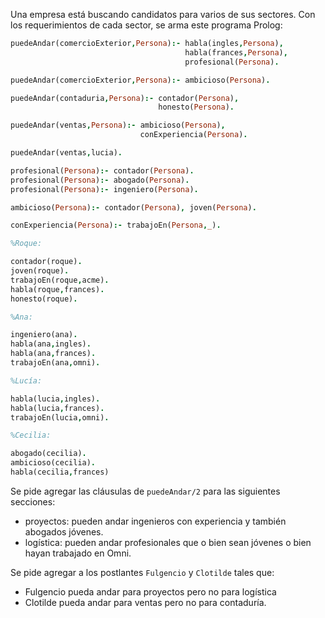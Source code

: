 Una empresa está buscando candidatos para varios de sus sectores.
Con los requerimientos de cada sector, se arma este programa Prolog:

```prolog
puedeAndar(comercioExterior,Persona):- habla(ingles,Persona),
                                       habla(frances,Persona), 
                                       profesional(Persona).

puedeAndar(comercioExterior,Persona):- ambicioso(Persona).

puedeAndar(contaduria,Persona):- contador(Persona),
                                 honesto(Persona).

puedeAndar(ventas,Persona):- ambicioso(Persona),
                             conExperiencia(Persona).

puedeAndar(ventas,lucia).

profesional(Persona):- contador(Persona).
profesional(Persona):- abogado(Persona).
profesional(Persona):- ingeniero(Persona).

ambicioso(Persona):- contador(Persona), joven(Persona).

conExperiencia(Persona):- trabajoEn(Persona,_).

%Roque:

contador(roque).
joven(roque).
trabajoEn(roque,acme).
habla(roque,frances).
honesto(roque).

%Ana: 

ingeniero(ana).
habla(ana,ingles).
habla(ana,frances).
trabajoEn(ana,omni).

%Lucía:

habla(lucia,ingles).
habla(lucia,frances).
trabajoEn(lucia,omni).

%Cecilia: 

abogado(cecilia).
ambicioso(cecilia).
habla(cecilia,frances)
```

Se pide agregar las cláusulas de `puedeAndar/2` para las siguientes secciones:

* proyectos: pueden andar ingenieros con experiencia y también abogados jóvenes.
* logística: pueden andar profesionales que o bien sean jóvenes o bien hayan trabajado en Omni.

Se pide agregar a los postlantes `Fulgencio` y `Clotilde` tales que:

* Fulgencio pueda andar para proyectos pero no para logística
* Clotilde pueda andar para ventas pero no para contaduría.

